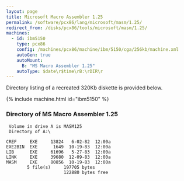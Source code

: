 ```yaml
---
layout: page
title: Microsoft Macro Assembler 1.25
permalink: /software/pcx86/lang/microsoft/masm/1.25/
redirect_from: /disks/pcx86/tools/microsoft/masm/1.25/
machines:
  - id: ibm5150
    type: pcx86
    config: /machines/pcx86/machine/ibm/5150/cga/256kb/machine.xml
    autoGen: true
    autoMount:
      B: "MS Macro Assembler 1.25"
    autoType: $date\r$time\rB:\rDIR\r
---
```


Directory listing of a recreated 320Kb diskette is provided below.

{% include machine.html id="ibm5150" %}

### Directory of MS Macro Assembler 1.25

     Volume in drive A is MASM125
     Directory of A:\

    CREF     EXE     13824   6-02-82  12:00a
    EXE2BIN  EXE      1649  10-19-83  12:00a
    LIB      EXE     61696   5-27-83  12:00a
    LINK     EXE     39680  12-09-83  12:00a
    MASM     EXE     80856  10-19-83  12:00a
            5 file(s)     197705 bytes
                          122880 bytes free
